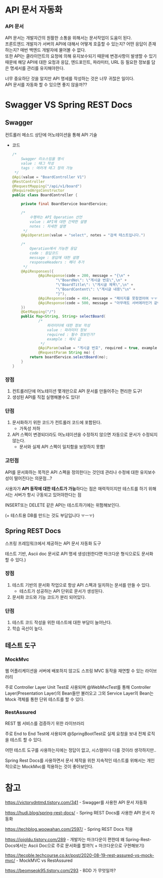 # API 문서 자동화

### API 문서

API 문서는 개발자간의 원활한 소통을 위해서는 문서작업이 도움이 된다.  
프론트엔드 개발자가 서버의 API에 대해서 어떻게 호출할 수 있는지? 어떤 응답이 존재하는지? 매번 백엔드 개발자에 물어볼 수 없다.  
또한 API는 클라이언트의 요청에 의해 유지보수되기 때문에 변경사항이 발생할 수 있기 때문에 해당 API에 대한 요청과 응답, 엔드포인트, 파라미터, URL 등 필요한 정보를 담은 명세서를 관리를 유지해야한다.  
  
너무 중요하단 것을 알지만 API 명세를 작성하는 것은 너무 귀찮은 일이다.  
API 문서를 자동화 할 수 있으면 좋지 않을까??  

# Swagger VS Spring REST Docs

## Swagger

컨트롤러 메소드 상단에 어노테이션을 통해 API 기술

- 코드
    ```java
    /*
        Swagger 리소스임을 명시
        value : 태그 작성
        tags : 여러개 태그 정의 가능
     */
    @Api(value = "BoardController V1")
    @RestController
    @RequestMapping("/api/v1/board")
    @RequiredArgsConstructor
    public class BoardController {
    
        private final BoardService boardService;
    
        /*
            수행하는 API Operation 선언
            value : API에 대한 간략한 설명
            notes : 자세한 설명
         */
        @ApiOperation(value = "select", notes = "검색 테스트입니다.")
    
        /*
            Operation에서 가능한 응답
            code : 응답코드
            message : 응답에 대한 설명
            responseHeaders : 헤더 추가
         */
        @ApiResponses({
                @ApiResponse(code = 200, message = "{\n" +
                        "\"BoardNo\": \"게시글 번호\",\n" +
                        "\"BoardTitle\": \"게시글 제목\",\n" +
                        "\"BoardContent\": \"게시글 내용\"\n" +
                        "}"),
                @ApiResponse(code = 404, message = "페이지를 못찾겠어여 ㅜㅜ"),
                @ApiResponse(code = 500, message = "아무래도 서버에러인거 같아요")
        })
        @GetMapping("/")
        public Map<String, String> selectBoard(
                /*
                    파라미터에 대한 정보 작성
                    value : 파라미터 정보
                    required : 필수 정보인가?
                    example : 예시 값
                 */
                @ApiParam(value = "게시글 번호", required = true, example = "1")
                @RequestParam String no) {
            return boardService.selectBoard(no);
        }
    }
    ```

### 장점

1. 컨트롤러단에 어노테이션 몇개만으로 API 문서를 만들어주는 편리한 도구!
2. 생성된 API를 직접 실행해볼수도 있다!

### 단점

1. 문서화하기 위한 코드가 컨트롤러 코드에 포함된다.
    - 가독성 저하
2. API 스펙이 변경되더라도 어노테이션을 수정하지 않으면 자동으로 문서가 수정되지 않는다.
    - 문서와 실제 API 스펙이 일치함을 보장하지 못함!

### 고민점

API를 문서화하는 목적은 API 스펙을 정의한다는 것인데 관리나 수정에 대한 유지보수성이 떨어진다는 의문점…?

사용자가 **API 동작에 대한 테스트가 가능**하다는 점은 매력적이지만 테스트를 하기 위해서는 서버가 항시 구동되고 있어야한다는 점

INSERT또는 DELETE 같은 API는 테스트하기에는 위험해보인다.

(+ 테스트용 DB를 만드는 것도 부담입니다 ㅜㅡㅜ)

## Spring REST Docs

스프링 프레임워크에서 제공하는 API 문서 자동화 도구

테스트 기반, Ascii doc 문서로 API 명세 생성(원한다면 마크다운 형식으로도 문서화 할 수 있다.)

### 장점

1. 테스트 기반의 문서화 작업으로 항상 API 스펙과 일치하는 문서를 만들 수 있다.
    - 테스트가 성공하는 API 단위로 문서가 생성된다.
2. 문서화 코드와 기능 코드가 분리 되어있다.

### 단점

1. 테스트 코드 작성을 위한 테스트에 대한 부담이 늘어난다.
2. 학습 곡선이 높다.

## 테스트 도구

### MockMvc

웹 어플리케이션을 서버에 배포하지 않고도 스프링 MVC 동작을 재연할 수 있는 라이브러리

주로 Controller Layer Unit Test로 사용되며 @WebMvcTest를 통해 Controller Layer(Presentation Layer)의 Bean들만 불러오고 그외 Service Layer의 Bean는 Mock 객체를 통한 단위 테스트를 할 수 있다.

### RestAssured

REST 웹 서비스를 검증하기 위한 라이브러리

주로 End to End Test에 사용되며 @SpringBootTest로 실제 요청을 보내 전체 로직을 테스트 할 수 있다.

어떤 테스트 도구를 사용하는지에는 정답이 없고, 시스템마다 다를 것이라 생각하지만..

Spring Rest Docs를 사용하면서 문서 제작을 위한 지속적인 테스트를 위해서는 개인적으로는 MockMvc를 적용하는 것이 좋아보인다.


# 참고

https://victorydntmd.tistory.com/341 - Swagger를 사용한 API 문서 자동화

https://hudi.blog/spring-rest-docs/ - Spring REST Docs를 사용한 API 문서 자동화

https://techblog.woowahan.com/2597/ - Spring REST Docs 적용

https://jojoldu.tistory.com/289 - 개발자는 마크다운이 편한데 왜 Spring-Rest-Docs에서는 Ascii Doc으로 주로 문서화를 할까?( + 마크다운으로 구현해보기)

https://tecoble.techcourse.co.kr/post/2020-08-19-rest-assured-vs-mock-mvc/ - MockMVC vs RestAssured

https://beomseok95.tistory.com/293 - BDD 가 무엇일까?